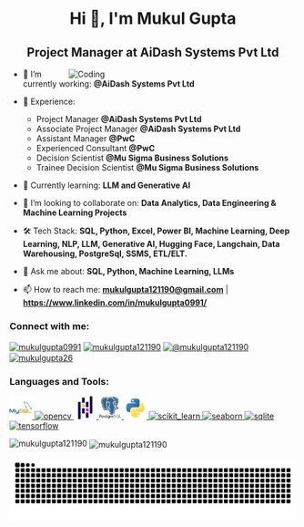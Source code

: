 
<h1 align="center">Hi 👋, I'm Mukul Gupta</h1>
<h2 align="center">Project Manager at AiDash Systems Pvt Ltd</h2>
<img align="right" alt="Coding" width="400" src="https://media.tenor.com/2uyENRmiUt0AAAAC/coding.gif">

- 🔭 I’m currently working: **@AiDash Systems Pvt Ltd**

- 🥽 Experience:
    - Project Manager **@AiDash Systems Pvt Ltd**
    - Associate Project Manager **@AiDash Systems Pvt Ltd**
    - Assistant Manager **@PwC**  
    - Experienced Consultant **@PwC**
    - Decision Scientist **@Mu Sigma Business Solutions**
    - Trainee Decision Scientist **@Mu Sigma Business Solutions**

- 🌱 Currently learning: **LLM and Generative AI**

- 👯 I’m looking to collaborate on: **Data Analytics, Data Engineering & Machine Learning Projects**
  
- 🛠️ Tech Stack: **SQL, Python, Excel, Power BI, Machine Learning, Deep Learning, NLP, LLM, Generative AI, Hugging Face, Langchain, Data Warehousing, PostgreSql, SSMS, ETL/ELT.**

<!-- - 👨‍💻 Checkout my BI Portfolio: **[https://linktr.ee/shahrukh2016](https://linktr.ee/shahrukh2016)** -->

- 💬 Ask me about: **SQL, Python, Machine Learning, LLMs**

<!-- - 🚀 Model Deployment (Netflix Recommender System): [Web App](https://huggingface.co/spaces/Shahrukh2016/Netflix_Recommender) -->


- 📫 How to reach me: **mukulgupta121190@gmail.com** | **https://www.linkedin.com/in/mukulgupta0991/**

<h3 align="left">Connect with me:</h3>
<p align="left">
<a href="https://www.linkedin.com/in/mukulgupta0991" target="blank"><img align="center" src="https://raw.githubusercontent.com/rahuldkjain/github-profile-readme-generator/master/src/images/icons/Social/linked-in-alt.svg" alt="mukulgupta0991" height="30" width="40" /></a>
<a href="https://www.hackerrank.com/mukulgupta121190" target="blank"><img align="center" src="https://raw.githubusercontent.com/rahuldkjain/github-profile-readme-generator/master/src/images/icons/Social/hackerrank.svg" alt="mukulgupta121190" height="30" width="40" /></a>
<a href="https://medium.com/@mukulgupta121190" target="blank"><img align="center" src="https://raw.githubusercontent.com/rahuldkjain/github-profile-readme-generator/master/src/images/icons/Social/medium.svg" alt="@mukulgupta121190" height="30" width="40" /></a>
<a href="https://www.kaggle.com/mukulgupta26" target="blank"><img align="center" src="https://raw.githubusercontent.com/rahuldkjain/github-profile-readme-generator/master/src/images/icons/Social/kaggle.svg" alt="mukulgupta26" height="30" width="40" /></a>
</p>

<h3 align="left">Languages and Tools:</h3>
<p align="left"> <a href="https://www.mysql.com/" target="_blank" rel="noreferrer"> <img src="https://raw.githubusercontent.com/devicons/devicon/master/icons/mysql/mysql-original-wordmark.svg" alt="mysql" width="40" height="40"/> </a> <a href="https://opencv.org/" target="_blank" rel="noreferrer"> <img src="https://www.vectorlogo.zone/logos/opencv/opencv-icon.svg" alt="opencv" width="40" height="40"/> </a> <a href="https://pandas.pydata.org/" target="_blank" rel="noreferrer"> <img src="https://raw.githubusercontent.com/devicons/devicon/2ae2a900d2f041da66e950e4d48052658d850630/icons/pandas/pandas-original.svg" alt="pandas" width="40" height="40"/> </a> <a href="https://www.postgresql.org" target="_blank" rel="noreferrer"> <img src="https://raw.githubusercontent.com/devicons/devicon/master/icons/postgresql/postgresql-original-wordmark.svg" alt="postgresql" width="40" height="40"/> </a> <a href="https://www.python.org" target="_blank" rel="noreferrer"> <img src="https://raw.githubusercontent.com/devicons/devicon/master/icons/python/python-original.svg" alt="python" width="40" height="40"/> </a> <a href="https://scikit-learn.org/" target="_blank" rel="noreferrer"> <img src="https://upload.wikimedia.org/wikipedia/commons/0/05/Scikit_learn_logo_small.svg" alt="scikit_learn" width="40" height="40"/> </a> <a href="https://seaborn.pydata.org/" target="_blank" rel="noreferrer"> <img src="https://seaborn.pydata.org/_images/logo-mark-lightbg.svg" alt="seaborn" width="40" height="40"/> </a> <a href="https://www.sqlite.org/" target="_blank" rel="noreferrer"> <img src="https://www.vectorlogo.zone/logos/sqlite/sqlite-icon.svg" alt="sqlite" width="40" height="40"/> </a> <a href="https://www.tensorflow.org" target="_blank" rel="noreferrer"> <img src="https://www.vectorlogo.zone/logos/tensorflow/tensorflow-icon.svg" alt="tensorflow" width="40" height="40"/> </a> </p>

<p><img align="left" src="https://github-readme-stats.vercel.app/api/top-langs?username=mukulgupta121190&show_icons=true&locale=en&layout=compact" alt="mukulgupta121190" /></p>
<!-- <p><img align="center" src="https://github-readme-streak-stats.herokuapp.com/?user=mukulgupta121190&" alt="mukulgupta121190" /></p> -->
<p>&nbsp;<img align="center" src="https://github-readme-stats.vercel.app/api?username=mukulgupta121190&show_icons=true&locale=en" alt="mukulgupta121190" /></p>


![snake gif](https://github.com/Shahrukh2016/Shahrukh2016/blob/output/github-contribution-grid-snake.svg)
